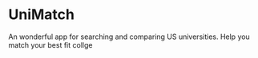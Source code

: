 # UniMatch
An wonderful app for searching and comparing US universities. Help you match your best fit collge